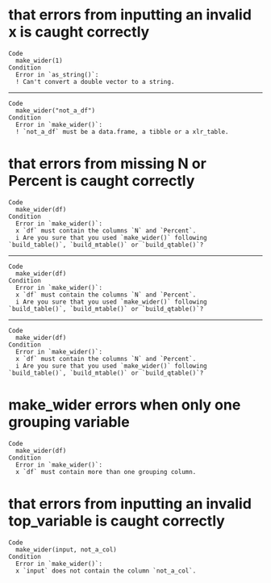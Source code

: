 # that errors from inputting an invalid x is caught correctly

    Code
      make_wider(1)
    Condition
      Error in `as_string()`:
      ! Can't convert a double vector to a string.

---

    Code
      make_wider("not_a_df")
    Condition
      Error in `make_wider()`:
      ! `not_a_df` must be a data.frame, a tibble or a xlr_table.

# that errors from missing N or Percent is caught correctly

    Code
      make_wider(df)
    Condition
      Error in `make_wider()`:
      x `df` must contain the columns `N` and `Percent`.
      i Are you sure that you used `make_wider()` following `build_table()`, `build_mtable()` or `build_qtable()`?

---

    Code
      make_wider(df)
    Condition
      Error in `make_wider()`:
      x `df` must contain the columns `N` and `Percent`.
      i Are you sure that you used `make_wider()` following `build_table()`, `build_mtable()` or `build_qtable()`?

---

    Code
      make_wider(df)
    Condition
      Error in `make_wider()`:
      x `df` must contain the columns `N` and `Percent`.
      i Are you sure that you used `make_wider()` following `build_table()`, `build_mtable()` or `build_qtable()`?

# make_wider errors when only one grouping variable

    Code
      make_wider(df)
    Condition
      Error in `make_wider()`:
      x `df` must contain more than one grouping column.

# that errors from inputting an invalid top_variable is caught correctly

    Code
      make_wider(input, not_a_col)
    Condition
      Error in `make_wider()`:
      x `input` does not contain the column `not_a_col`.

